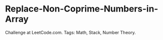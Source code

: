 # Replace-Non-Coprime-Numbers-in-Array
Challenge at LeetCode.com. Tags: Math, Stack, Number Theory.
